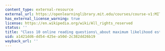 ```yaml
---
content_type: external-resource
external_url: https://openlearninglibrary.mit.edu/courses/course-v1:MITx+18.05r_10+2022_Summer/courseware/week6/class10/5?activate_block_id=block-v1%3AMITx%2B18.05r_10%2B2022_Summer%2Btype%40vertical%2Bblock%40class10-rq2-vertical
has_external_license_warning: true
license: https://en.wikipedia.org/wiki/All_rights_reserved
status: ''
title: "Class 10 online reading questions\_about maximum likelihood estimate"
uid: a1421dd6-dd54-425e-a50d-2c382dd26b19
wayback_url: ''
---
```


